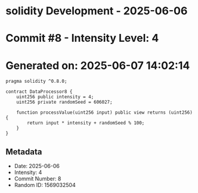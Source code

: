﻿# solidity Development - 2025-06-06
# Commit #8 - Intensity Level: 4
# Generated on: 2025-06-07 14:02:14
```solidity
pragma solidity ^0.8.0;

contract DataProcessor8 {
    uint256 public intensity = 4;
    uint256 private randomSeed = 606027;

    function processValue(uint256 input) public view returns (uint256) {
        return input * intensity + randomSeed % 100;
    }
}
```
## Metadata
- Date: 2025-06-06
- Intensity: 4
- Commit Number: 8
- Random ID: 1569032504
